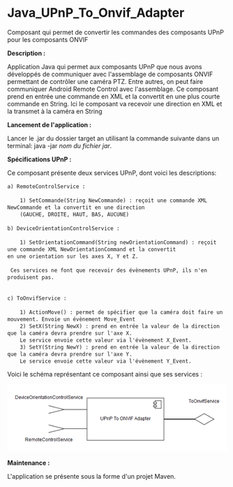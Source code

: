 # Java_UPnP_To_Onvif_Adapter
Composant qui permet de convertir les commandes des composants UPnP pour les composants ONVIF


<strong>Description :</strong>

Application Java qui permet aux composants UPnP que nous avons développés de communiquer avec l'assemblage de composants 
ONVIF permettant de contrôler une caméra PTZ. Entre autres, on peut faire communiquer Android Remote Control avec l'assemblage. 
Ce composant prend en entrée une commande en XML et la convertit en une plus courte commande en String.
Ici le composant va recevoir une direction en XML et la transmet à la caméra en String

<strong>Lancement de l'application :</strong>

Lancer le .jar du dossier target an utilisant la commande suivante dans un terminal: java -jar <i>nom du fichier jar</i>.

<strong>Spécifications UPnP :</strong>

Ce composant présente deux services UPnP, dont voici les descriptions:

    a) RemoteControlService :
    
        1) SetCommande(String NewCommande) : reçoit une commande XML NewCommande et la convertit en une direction
        (GAUCHE, DROITE, HAUT, BAS, AUCUNE)
        
    b) DeviceOrientationControlService : 
    
        1) SetOrientationCommand(String newOrientationCommand) : reçoit une commande XML NewOrientationCommand et la convertit
    en une orientation sur les axes X, Y et Z.
        
     Ces services ne font que recevoir des évènements UPnP, ils n'en produisent pas.
     
     
    c) ToOnvifService :
    
        1) ActionMove() : permet de spécifier que la caméra doit faire un mouvement. Envoie un évènement Move_Event
        2) SetX(String NewX) : prend en entrée la valeur de la direction que la caméra devra prendre sur l'axe X. 
        Le service envoie cette valeur via l'évènement X_Event.
        3) SetY(String NewY) : prend en entrée la valeur de la direction que la caméra devra prendre sur l'axe Y. 
        Le service envoie cette valeur via l'évènement Y_Event.
       
       
Voici le schéma représentant ce composant ainsi que ses services :

![alt tag](https://github.com/components-upnp/Java_UPnP_To_Onvif_Adapter/blob/master/upnpToOnvifAdapter(1).png)
       
<strong>Maintenance : </strong>

L'application se présente sous la forme d'un projet Maven.
